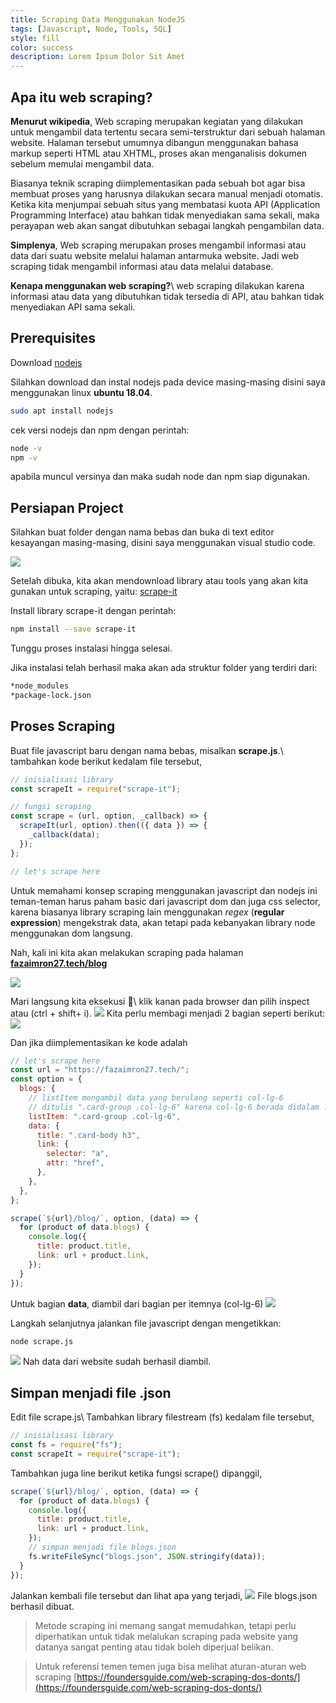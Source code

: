 ```yaml
---
title: Scraping Data Menggunakan NodeJS
tags: [Javascript, Node, Tools, SQL]
style: fill
color: success
description: Lorem Ipsum Dolor Sit Amet
---
```


<!-- Source: [medium](https://medium.com/skyshidigital/membuat-web-scraper-di-node-js-497c59628042) -->

## Apa itu web scraping?

**Menurut wikipedia**, Web scraping merupakan kegiatan yang dilakukan untuk mengambil data tertentu secara semi-terstruktur dari sebuah halaman website. Halaman tersebut umumnya dibangun menggunakan bahasa markup seperti HTML atau XHTML, proses akan menganalisis dokumen sebelum memulai mengambil data.

Biasanya teknik scraping diimplementasikan pada sebuah bot agar bisa membuat proses yang harusnya dilakukan secara manual menjadi otomatis. Ketika kita menjumpai sebuah situs yang membatasi kuota API (Application Programming Interface) atau bahkan tidak menyediakan sama sekali, maka perayapan web akan sangat dibutuhkan sebagai langkah pengambilan data.

**Simplenya**, Web scraping merupakan proses mengambil informasi atau data dari suatu website melalui halaman antarmuka website. Jadi web scraping tidak mengambil informasi atau data melalui database.

**Kenapa menggunakan web scraping?**\\
web scraping dilakukan karena informasi atau data yang dibutuhkan tidak tersedia di API, atau bahkan tidak menyediakan API sama sekali.

## Prerequisites

Download [nodejs](https://nodejs.org/en/download/)

Silahkan download dan instal nodejs pada device masing-masing disini saya
menggunakan linux **ubuntu 18.04**.

```bash
sudo apt install nodejs
```

cek versi nodejs dan npm
dengan perintah:

```bash
node -v
npm -v
```

apabila muncul versinya dan maka sudah node dan npm siap digunakan.

## Persiapan Project

Silahkan buat folder dengan nama bebas dan buka di text editor kesayangan masing-masing, disini saya menggunakan visual studio code.

![](../assets/posts/scraping-data-with-nodejs/01.png)

Setelah dibuka, kita akan mendownload library atau tools yang akan kita gunakan untuk scraping, yaitu: [scrape-it](https://github.com/IonicaBizau/scrape-it)

Install library scrape-it dengan perintah:

```bash
npm install --save scrape-it
```

Tunggu proses instalasi hingga selesai.

Jika instalasi telah berhasil maka akan ada struktur folder yang terdiri dari:

```bash
*node_modules
*package-lock.json
```

## Proses Scraping

Buat file javascript baru dengan nama bebas, misalkan **scrape.js**.\\
tambahkan kode berikut kedalam file tersebut,

```javascript
// inisialisasi library
const scrapeIt = require("scrape-it");

// fungsi scraping
const scrape = (url, option, _callback) => {
  scrapeIt(url, option).then(({ data }) => {
    _callback(data);
  });
};

// let's scrape here
```

Untuk memahami konsep scraping menggunakan javascript dan nodejs ini teman-teman harus paham basic dari javascript dom dan juga css selector, karena biasanya library scraping lain menggunakan _regex_ (**regular expression**) mengekstrak data, akan tetapi pada kebanyakan library node menggunakan dom langsung.

Nah, kali ini kita akan melakukan scraping pada halaman [**fazaimron27.tech/blog**](https://fazaimron27.tech/blog)

![](../assets/posts/scraping-data-with-nodejs/02.png)

Mari langsung kita eksekusi :hammer:\\
klik kanan pada browser dan pilih inspect atau (ctrl + shift+ i).
![](../assets/posts/scraping-data-with-nodejs/03.png)
Kita perlu membagi menjadi 2 bagian seperti berikut:
![](../assets/posts/scraping-data-with-nodejs/04.png)

Dan jika diimplementasikan ke kode adalah

```javascript
// let's scrape here
const url = "https://fazaimron27.tech/";
const option = {
  blogs: {
    // listItem mengambil data yang berulang seperti col-lg-6
    // ditulis ".card-group .col-lg-6" karena col-lg-6 berada didalam .card-group
    listItem: ".card-group .col-lg-6",
    data: {
      title: ".card-body h3",
      link: {
        selector: "a",
        attr: "href",
      },
    },
  },
};

scrape(`${url}/blog/`, option, (data) => {
  for (product of data.blogs) {
    console.log({
      title: product.title,
      link: url + product.link,
    });
  }
});
```

Untuk bagian **data**, diambil dari bagian per itemnya (col-lg-6)
![](../assets/posts/scraping-data-with-nodejs/05.png)

Langkah selanjutnya jalankan file javascript dengan mengetikkan:

```bash
node scrape.js
```

![](../assets/posts/scraping-data-with-nodejs/06.png)
Nah data dari website sudah berhasil diambil.

## Simpan menjadi file **.json**

Edit file scrape.js\\
Tambahkan library filestream (fs) kedalam file tersebut,

```javascript
// inisialisasi library
const fs = require("fs");
const scrapeIt = require("scrape-it");
```

Tambahkan juga line berikut ketika fungsi scrape() dipanggil,

```javascript
scrape(`${url}/blog/`, option, (data) => {
  for (product of data.blogs) {
    console.log({
      title: product.title,
      link: url + product.link,
    });
    // simpan menjadi file blogs.json
    fs.writeFileSync("blogs.json", JSON.stringify(data));
  }
});
```

Jalankan kembali file tersebut dan lihat apa yang terjadi,
![](../assets/posts/scraping-data-with-nodejs/07.png)
File blogs.json berhasil dibuat.

> Metode scraping ini memang sangat memudahkan, tetapi perlu diperhatikan untuk tidak melalukan scraping pada website yang datanya sangat penting atau tidak boleh diperjual belikan.

> Untuk referensi temen temen juga bisa melihat aturan-aturan web scraping [https://foundersguide.com/web-scraping-dos-donts/](https://foundersguide.com/web-scraping-dos-donts/)
